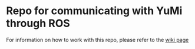 # Repo for communicating with YuMi through ROS
For information on how to work with this repo, please refer to the [wiki page](https://github.com/ethz-asl/yumi/wiki "YuMi Repo Wiki Page")